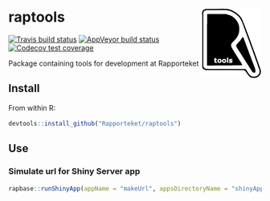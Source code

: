 # raptools <img src='man/figures/logo.svg' align="right" height="139" />

<!-- badges: start -->
[![Travis build status](https://travis-ci.org/Rapporteket/raptools.svg?branch=rel)](https://travis-ci.org/Rapporteket/raptools)
[![AppVeyor build status](https://ci.appveyor.com/api/projects/status/github/Rapporteket/raptools?branch=rel&svg=true)](https://ci.appveyor.com/project/Rapporteket/raptools)
[![Codecov test coverage](https://codecov.io/gh/Rapporteket/raptools/branch/rel/graph/badge.svg)](https://codecov.io/gh/Rapporteket/raptools?branch=master)
<!-- badges: end -->

Package containing tools for development at Rapporteket

## Install
From within R:
```r
devtools::install_github("Rapporteket/raptools")
```


## Use

### Simulate url for Shiny Server app

```r
rapbase::runShinyApp(appName = "makeUrl", appsDirectoryName = "shinyApps", packageName = "raptools")
```
